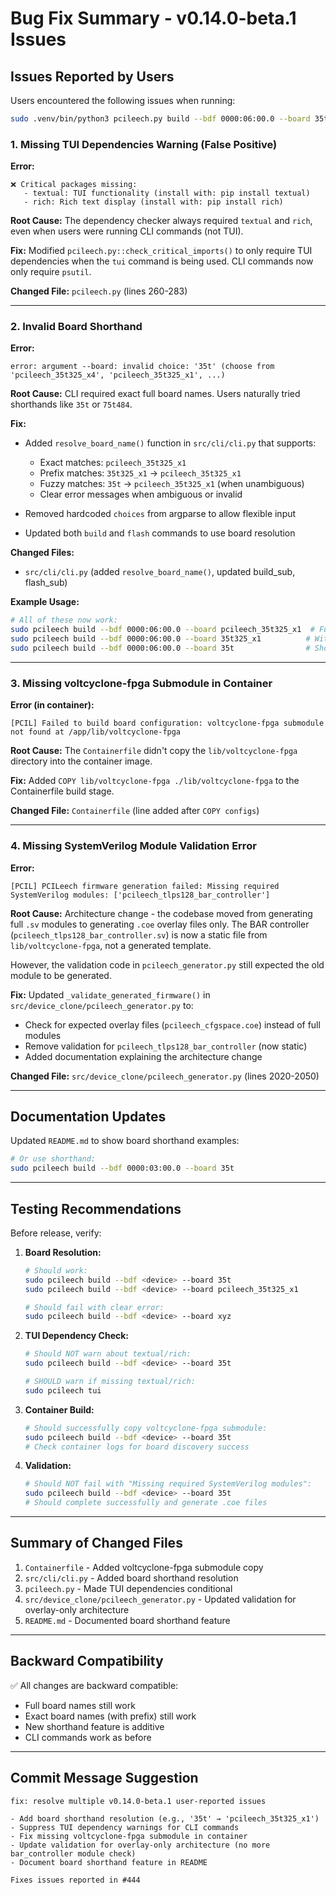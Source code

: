 # Bug Fix Summary - v0.14.0-beta.1 Issues

## Issues Reported by Users

Users encountered the following issues when running:
```bash
sudo .venv/bin/python3 pcileech.py build --bdf 0000:06:00.0 --board 35t
```

### 1. **Missing TUI Dependencies Warning (False Positive)**
**Error:**
```
❌ Critical packages missing:
   - textual: TUI functionality (install with: pip install textual)
   - rich: Rich text display (install with: pip install rich)
```

**Root Cause:** The dependency checker always required `textual` and `rich`, even when users were running CLI commands (not TUI).

**Fix:** Modified `pcileech.py::check_critical_imports()` to only require TUI dependencies when the `tui` command is being used. CLI commands now only require `psutil`.

**Changed File:** `pcileech.py` (lines 260-283)

---

### 2. **Invalid Board Shorthand**
**Error:**
```
error: argument --board: invalid choice: '35t' (choose from 'pcileech_35t325_x4', 'pcileech_35t325_x1', ...)
```

**Root Cause:** CLI required exact full board names. Users naturally tried shorthands like `35t` or `75t484`.

**Fix:** 
- Added `resolve_board_name()` function in `src/cli/cli.py` that supports:
  - Exact matches: `pcileech_35t325_x1`
  - Prefix matches: `35t325_x1` → `pcileech_35t325_x1`
  - Fuzzy matches: `35t` → `pcileech_35t325_x1` (when unambiguous)
  - Clear error messages when ambiguous or invalid

- Removed hardcoded `choices` from argparse to allow flexible input
- Updated both `build` and `flash` commands to use board resolution

**Changed Files:**
- `src/cli/cli.py` (added `resolve_board_name()`, updated build_sub, flash_sub)

**Example Usage:**
```bash
# All of these now work:
sudo pcileech build --bdf 0000:06:00.0 --board pcileech_35t325_x1  # Full name
sudo pcileech build --bdf 0000:06:00.0 --board 35t325_x1          # Without prefix
sudo pcileech build --bdf 0000:06:00.0 --board 35t                # Shorthand
```

---

### 3. **Missing voltcyclone-fpga Submodule in Container**
**Error (in container):**
```
[PCIL] Failed to build board configuration: voltcyclone-fpga submodule not found at /app/lib/voltcyclone-fpga
```

**Root Cause:** The `Containerfile` didn't copy the `lib/voltcyclone-fpga` directory into the container image.

**Fix:** Added `COPY lib/voltcyclone-fpga ./lib/voltcyclone-fpga` to the Containerfile build stage.

**Changed File:** `Containerfile` (line added after `COPY configs`)

---

### 4. **Missing SystemVerilog Module Validation Error**
**Error:**
```
[PCIL] PCILeech firmware generation failed: Missing required SystemVerilog modules: ['pcileech_tlps128_bar_controller']
```

**Root Cause:** Architecture change - the codebase moved from generating full `.sv` modules to generating `.coe` overlay files only. The BAR controller (`pcileech_tlps128_bar_controller.sv`) is now a static file from `lib/voltcyclone-fpga`, not a generated template.

However, the validation code in `pcileech_generator.py` still expected the old module to be generated.

**Fix:** Updated `_validate_generated_firmware()` in `src/device_clone/pcileech_generator.py` to:
- Check for expected overlay files (`pcileech_cfgspace.coe`) instead of full modules
- Remove validation for `pcileech_tlps128_bar_controller` (now static)
- Added documentation explaining the architecture change

**Changed File:** `src/device_clone/pcileech_generator.py` (lines 2020-2050)

---

## Documentation Updates

Updated `README.md` to show board shorthand examples:
```bash
# Or use shorthand:
sudo pcileech build --bdf 0000:03:00.0 --board 35t
```

---

## Testing Recommendations

Before release, verify:

1. **Board Resolution:**
   ```bash
   # Should work:
   sudo pcileech build --bdf <device> --board 35t
   sudo pcileech build --bdf <device> --board pcileech_35t325_x1
   
   # Should fail with clear error:
   sudo pcileech build --bdf <device> --board xyz
   ```

2. **TUI Dependency Check:**
   ```bash
   # Should NOT warn about textual/rich:
   sudo pcileech build --bdf <device> --board 35t
   
   # SHOULD warn if missing textual/rich:
   sudo pcileech tui
   ```

3. **Container Build:**
   ```bash
   # Should successfully copy voltcyclone-fpga submodule:
   sudo pcileech build --bdf <device> --board 35t
   # Check container logs for board discovery success
   ```

4. **Validation:**
   ```bash
   # Should NOT fail with "Missing required SystemVerilog modules":
   sudo pcileech build --bdf <device> --board 35t
   # Should complete successfully and generate .coe files
   ```

---

## Summary of Changed Files

1. `Containerfile` - Added voltcyclone-fpga submodule copy
2. `src/cli/cli.py` - Added board shorthand resolution
3. `pcileech.py` - Made TUI dependencies conditional
4. `src/device_clone/pcileech_generator.py` - Updated validation for overlay-only architecture
5. `README.md` - Documented board shorthand feature

---

## Backward Compatibility

✅ All changes are backward compatible:
- Full board names still work
- Exact board names (with prefix) still work
- New shorthand feature is additive
- CLI commands work as before

---

## Commit Message Suggestion

```
fix: resolve multiple v0.14.0-beta.1 user-reported issues

- Add board shorthand resolution (e.g., '35t' → 'pcileech_35t325_x1')
- Suppress TUI dependency warnings for CLI commands
- Fix missing voltcyclone-fpga submodule in container
- Update validation for overlay-only architecture (no more bar_controller module check)
- Document board shorthand feature in README

Fixes issues reported in #444
```
